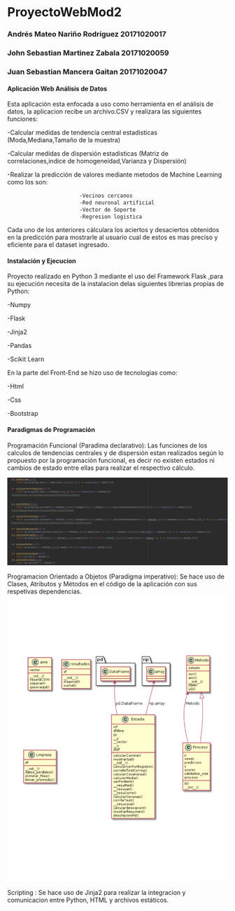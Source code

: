 # ProyectoWebMod2
### Andrés Mateo Nariño Rodríguez 20171020017
### John Sebastian Martinez Zabala 20171020059
### Juan Sebastian Mancera Gaitan 20171020047

#### Aplicación Web Análisis de Datos 

Esta aplicación esta enfocada a uso como herramienta en el análisis de datos, la aplicacion recibe un archivo.CSV y realizara las siguientes funciones:

-Calcular medidas de tendencia central estadisticas (Moda,Mediana,Tamaño de la muestra)

-Calcular medidas de dispersión estadisticas (Matriz de correlaciones,indice de homogeneidad,Varianza y Dispersión)

-Realizar la predicción de valores  mediante metodos de Machine Learning como los son:

                           -Vecinos cercanos 
                           -Red neuronal artificial 
                           -Vector de Soporte 
                           -Regresion logistica 

Cada uno de los anteriores cálculara los aciertos y desaciertos obtenidos en la predicción para mostrarle al usuario cual de estos es mas preciso y eficiente para el dataset ingresado.

#### Instalación y Ejecucion

Proyecto realizado en Python 3 mediante el uso del Framework Flask ,para su ejecución necesita de la instalacion delas siguientes librerias propias de Python:

-Numpy

-Flask

-Jinja2

-Pandas

-Scikit Learn

En la parte del Front-End se hizo uso de tecnologias como:

-Html

-Css

-Bootstrap

#### Paradigmas de Programación

Programación Funcional (Paradima declarativo): Las funciones de los calculos de tendencias centrales y de dispersión estan realizados según lo propuesto por la programación funcional, es decir no existen estados ni cambios de estado entre ellas  para  realizar el respectivo cálculo.

![fun](https://github.com/jsmzdf/ProyectoWebMod2/blob/master/funcional%7D.png)

Programacion Orientado a Objetos  (Paradigma imperativo): Se hace uso de Clases, Atributos y Métodos en el código de la aplicación con sus respetivas dependencias. 
![clas1](https://github.com/jsmzdf/ProyectoWebMod2/blob/master/Uml_app.jpg)

Scripting :  Se hace uso de Jinja2 para realizar la integracion y comunicacion entre Python, HTML y archivos estáticos.






